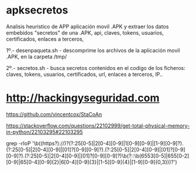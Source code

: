 # apksecretos

Analisis heuristico de APP aplicación movil .APK y extraer los datos embebidos "secretos" de una .APK, api, claves, tokens, usuarios, certificados, enlaces a terceros, 

1º.- desenpaqueta.sh - descomprime los archivos de la aplicación movil .APK, en la carpeta /tmp/

2º.- secretos.sh - busca secretos contenidos en el codigo de los ficheros: claves, tokens, usuarios, certificados, url, enlaces a terceros, IP..



# http://hackingyseguridad.com

https://github.com/vincentcox/StaCoAn

https://stackoverflow.com/questions/22102999/get-total-physical-memory-in-python/22103295#22103295

grep -rIoP '\b((https?)://)?(?:25[0-5]|2[0-4][0-9]|1[0-9][0-9]|[1-9][0-9]?)\.(?:25[0-5]|2[0-4][0-9]|[01]?[0-9][0-9]?)\.(?:25[0-5]|2[0-4][0-9]|[01]?[0-9][0-9]?)\.(?:25[0-5]|2[0-4][0-9]|[01]?[0-9][0-9]?)\b(?::\b(6553[0-5]|655[0-2][0-9]|65[0-4][0-9]{2}|6[0-4][0-9]{3}|[1-5][0-9]{4}|[1-9][0-9]{0,3}))?')
